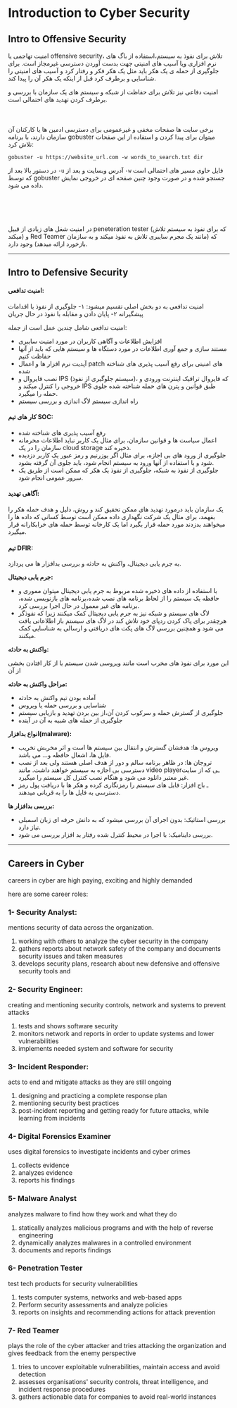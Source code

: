 # Introduction to Cyber Security

## Intro to Offensive Security

امنیت تهاجمی یا offensive security، تلاش برای نفوذ به سیستم،‌استفاده از باگ های نرم افزاری ویا آسیب های امنیتی جهت بدست آوردن دسترسی غیرمجاز است. برای جلوگیری از حمله ی یک هکر باید مثل یک هکر فکر و رفتار کرد و آسیب های امنیتی را شناسایی و برطرف کرد قبل از اینکه یک هکر آن را پیدا کند.

امنیت دفاعی نیز تلاش برای حفاظت از شبکه و سیستم های یک سازمان با بررسی و برطرف کردن تهدید های احتمالی است.\
\
\
\
برخی سایت ها صفحات مخفی و غیرعمومی برای دسترسی ادمین ها یا کارکنان آن سازمان دارند، با برنامه gobuster میتوان برای پیدا کردن و استفاده از این صفحات تلاش کرد:

`gobuster -u https://website_url.com -w words_to_search.txt dir`

در دستور بالا بعد از `-u` آدرس وبسایت و بعد از `-w` فایل حاوی مسیر های احتمالی است که توسط gobuster جستجو شده و در صورت وجود چنین صفحه ای در خروجی نمایش داده می شود.

\
\
\
\
در امنیت شغل های زیادی از قبیل peneteration tester (که برای نفوذ به سیستم تلاش میکند) و Red Teamer که (مانند یک مجرم سایبری تلاش به نفوذ میکند و به سازمان بازخورد ارائه میدهد) وجود دارد.

***

## Intro to Defensive Security

#### امنیت تدافعی:

امنیت تدافعی به دو بخش اصلی تقسیم میشود: ۱- جلوگیری از نفوذ با اقدامات پیشگیرانه ۲- پایان دادن و مقابله با نفوذ در حال جریان

امنیت تدافعی شامل چندین عمل است از جمله:

* افزایش اطلاعات و آگاهی کاربران در مورد امنیت سایبری
* مستند سازی و جمع آوری اطلاعات در مورد دستگاه ها و سیستم هایی که باید از آنها حفاظت کنیم
* آپدیت نرم افزار ها و اعمال patch های امنیتی برای رفع آسیب پذیری های شناخته شده
* نصب فایروال و IPS (سیستم جلوگیری از نفوذ)، که فایروال ترافیک اینترنت ورودی و خروجی را کنترل میکند و IPS طبق قوانین و پترن های حمله شناخته شده جلوی حمله را میگیرد.
* راه اندازی سیستم لاگ اندازی و بررسی سیستم

#### کار های تیم SOC:

* رفع آسیب پذیری های شناخته شده
* اعمال سیاست ها و قوانین سازمان، برای مثال یک کاربر نباید اطلاعات محرمانه سازمان را در یک cloud storage ذخیره کند.
* جلوگیری از ورود های بی اجازه،‌ برای مثال اگر یوزرنیم و رمز عبور یک کاربر دزدیده شود و با استفاده از آنها ورود به سیستم انجام شود، باید جلوی آن گرفته بشود.
* جلوگیری از نفوذ به شبکه، جلوگیری از نفوذ یک هکر که ممکن است از طریق یک سرور عمومی انجام شود.

#### آگاهی تهدید:

یک سازمان باید درمورد تهدید های ممکن تحقیق کند و روش، دلیل و هدف حمله هکر را بفهمد، برای مثال یک شرکت نگهداری داده ممکن است توسط کسانی که داده ها را میخواهند بدزدند مورد حمله قرار بگیرد اما یک کارخانه توسط حمله های خرابکارانه قرار میگیرد.

#### تیم DFIR:

به جرم یابی دیجیتال، واکنش به حادثه و بررسی بدافزار ها می پردازد.

**جرم یابی دیجیتال:**

* با استفاده از داده های ذخیره شده مربوط به جرم یابی دیجیتال میتوان مموری و حافظه یک سیستم را از لحاظ برنامه های نصب شده،‌برنامه های بازنویسی شده، برنامه های غیر معمول در حال اجرا بررسی کرد.
* لاگ های سیستم و شبکه نیز به جرم یابی دیجیتال کمک میکنند زیرا که نفوذگر هرچقدر برای پاک کردن ردپای خود تلاش کند در لاگ های سیستم باز اطلاعاتی یافت می شود و همچنین بررسی لاگ های پکت های دریافتی و ارسالی به شناسایی کمک میکنند.

**واکنش به حادثه:**

این مورد برای نفوذ های مخرب است مانند ویروسی شدن سیستم یا از کار افتادن بخشی از آن

**مراحل واکنش به حادثه:**

* آماده بودن تیم واکنش به حادثه
* شناسایی و بررسی حمله یا ویروس
* جلوگیری از گسترش حمله و سرکوب کردن آن،‌از بین بردن تهدید و بازیابی سیستم
* جلوگیری از حمله های شبیه به آن در آینده

**انواع بدافزار(malware):**

* ویروس ها: هدفشان گسترش و انتقال بین سیستم ها است و اثر مخربش تخریب فایل ها، اشغال حافظه و... می باشد.
* تروجان ها: در ظاهر برنامه سالم و دور از هدف اصلی هستند ولی بعد از نصب دسترسی بی اجازه به سیستم خواهند داشت. مانند video playerـی که از سایت غیر معتبر دانلود می شود و هنگام نصب کنترل کل سیستم را میگیرد.
* ـ باج افزار: فایل های سیستم را رمزنگاری کرده و هکر ها با دریافت پول رمز دسترسی به فایل ها را به قربانی میدهند.

**بررسی بدافزار ها:**

* بررسی استاتیک: بدون اجرای آن بررسی میشود که به دانش حرفه ای زبان اسمبلی نیاز دارد.
* بررسی داینامیک: با اجرا در محیط کنترل شده رفتار بد افزار بررسی می شود.

***

## Careers in Cyber

careers in cyber are high paying, exciting and highly demanded

here are some career roles:

### 1- Security Analyst:

mentions security of data across the organization.

1. working with others to analyze the cyber security in the company
2. gathers reports about network safety of the company and documents security issues and taken measures
3. develops security plans, research about new defensive and offensive security tools and&#x20;

### 2- Security Engineer:

creating and mentioning security controls, network and systems to prevent attacks

1. tests and shows software security&#x20;
2. monitors network and reports in order to update systems and lower vulnerabilities
3. implements needed system and software for security

### 3- Incident Responder:

acts to end and mitigate attacks as they are still ongoing

1. designing and practicing a complete response plan
2. mentioning security best practices
3. post-incident reporting and getting ready for future attacks, while learning from incidents

### 4- Digital Forensics Examiner

uses digital forensics to investigate incidents and cyber crimes

1. collects evidence
2. analyzes evidence
3. reports his findings

### 5- Malware Analyst

analyzes malware to find how they work and what they do

1. statically analyzes malicious programs and with the help of reverse engineering
2. dynamically analyzes malwares in a controlled environment
3. documents and reports findings

### 6- Penetration Tester

test tech products for security vulnerabilities

1. tests computer systems, networks and web-based apps
2. Perform security assessments and analyze policies
3. reports on insights and recommending actions for attack prevention

### 7- Red Teamer

plays the role of the cyber attacker and tries attacking the organization and gives feedback from the enemy perspective

1. tries to uncover exploitable vulnerabilities, maintain access and avoid detection
2. assesses organisations' security controls, threat intelligence, and incident response procedures
3. gathers actionable data for companies to avoid real-world instances

